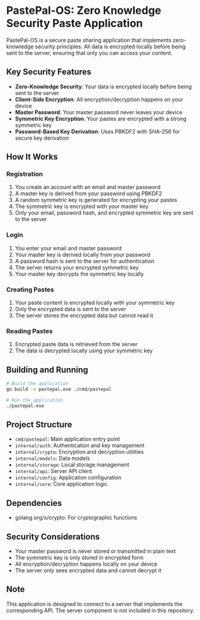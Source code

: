 # PastePal-OS: Zero Knowledge Security Paste Application

PastePal-OS is a secure paste sharing application that implements zero-knowledge security principles. All data is encrypted locally before being sent to the server, ensuring that only you can access your content.

## Key Security Features

- **Zero-Knowledge Security**: Your data is encrypted locally before being sent to the server
- **Client-Side Encryption**: All encryption/decryption happens on your device
- **Master Password**: Your master password never leaves your device
- **Symmetric Key Encryption**: Your pastes are encrypted with a strong symmetric key
- **Password-Based Key Derivation**: Uses PBKDF2 with SHA-256 for secure key derivation

## How It Works

### Registration

1. You create an account with an email and master password
2. A master key is derived from your password using PBKDF2
3. A random symmetric key is generated for encrypting your pastes
4. The symmetric key is encrypted with your master key
5. Only your email, password hash, and encrypted symmetric key are sent to the server

### Login

1. You enter your email and master password
2. Your master key is derived locally from your password
3. A password hash is sent to the server for authentication
4. The server returns your encrypted symmetric key
5. Your master key decrypts the symmetric key locally

### Creating Pastes

1. Your paste content is encrypted locally with your symmetric key
2. Only the encrypted data is sent to the server
3. The server stores the encrypted data but cannot read it

### Reading Pastes

1. Encrypted paste data is retrieved from the server
2. The data is decrypted locally using your symmetric key

## Building and Running

```bash
# Build the application
go build -o pastepal.exe ./cmd/pastepal

# Run the application
./pastepal.exe
```

## Project Structure

- `cmd/pastepal`: Main application entry point
- `internal/auth`: Authentication and key management
- `internal/crypto`: Encryption and decryption utilities
- `internal/models`: Data models
- `internal/storage`: Local storage management
- `internal/api`: Server API client
- `internal/config`: Application configuration
- `internal/core`: Core application logic

## Dependencies

- golang.org/x/crypto: For cryptographic functions

## Security Considerations

- Your master password is never stored or transmitted in plain text
- The symmetric key is only stored in encrypted form
- All encryption/decryption happens locally on your device
- The server only sees encrypted data and cannot decrypt it

## Note

This application is designed to connect to a server that implements the corresponding API. The server component is not included in this repository.
